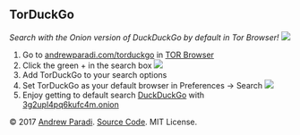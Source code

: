 TorDuckGo
---

*Search with the Onion version of DuckDuckGo by default in Tor Browser!*
![](http://www.andrewparadi.com/torduckgo/img/preview.png)

1. Go to [andrewparadi.com/torduckgo](http://www.andrewparadi.com/torduckgo/) in [TOR Browser](https://www.torproject.org/projects/torbrowser.html)
2. Click the green + in the search box
![](http://www.andrewparadi.com/torduckgo/img/green-search.png)
3. Add TorDuckGo to your search options
4. Set TorDuckGo as your default browser in Preferences -> Search
![](http://www.andrewparadi.com/torduckgo/img/choose-default-search.png)
5. Enjoy getting to default search [DuckDuckGo](https://duckduckgo.com) with [3g2upl4pq6kufc4m.onion](https://3g2upl4pq6kufc4m.onion/)

&copy; 2017 [Andrew Paradi](http://www.andrewparadi.com/). [Source Code](https://github.com/andrewparadi/torduckgo/tree/gh-pages). MIT License.
